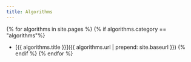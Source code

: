 ```yaml
---
title: Algorithms
---
```


{% for algorithms in site.pages %}
{% if algorithms.category == "algorithms"%} 
- [{{ algorithms.title }}]({{ algorithms.url | prepend: site.baseurl }})
{% endif %}
{% endfor %}
